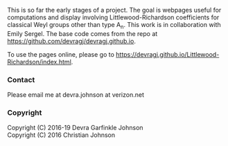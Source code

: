 This is so far the early stages of a project.  The goal is webpages useful for computations and display involving Littlewood-Richardson coefficients for classical Weyl groups other than type A<sub>n</sub>.  This work is in collaboration with Emily Sergel.
The base code comes from the repo at https://github.com/devragj/devragj.github.io.

To use the pages online, please go to https://devragj.github.io/Littlewood-Richardson/index.html.

### Contact  
Please email me at devra.johnson at verizon.net

### Copyright
Copyright (C) 2016-19 Devra Garfinkle Johnson  
Copyright (C) 2016 Christian Johnson
